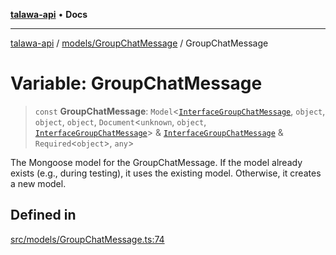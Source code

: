 [**talawa-api**](../../../README.md) • **Docs**

***

[talawa-api](../../../modules.md) / [models/GroupChatMessage](../README.md) / GroupChatMessage

# Variable: GroupChatMessage

> `const` **GroupChatMessage**: `Model`\<[`InterfaceGroupChatMessage`](../interfaces/InterfaceGroupChatMessage.md), `object`, `object`, `object`, `Document`\<`unknown`, `object`, [`InterfaceGroupChatMessage`](../interfaces/InterfaceGroupChatMessage.md)\> & [`InterfaceGroupChatMessage`](../interfaces/InterfaceGroupChatMessage.md) & `Required`\<`object`\>, `any`\>

The Mongoose model for the GroupChatMessage.
If the model already exists (e.g., during testing), it uses the existing model.
Otherwise, it creates a new model.

## Defined in

[src/models/GroupChatMessage.ts:74](https://github.com/PalisadoesFoundation/talawa-api/blob/6712e9940a5702665afc506fa9f6e9d7e1dc7991/src/models/GroupChatMessage.ts#L74)
